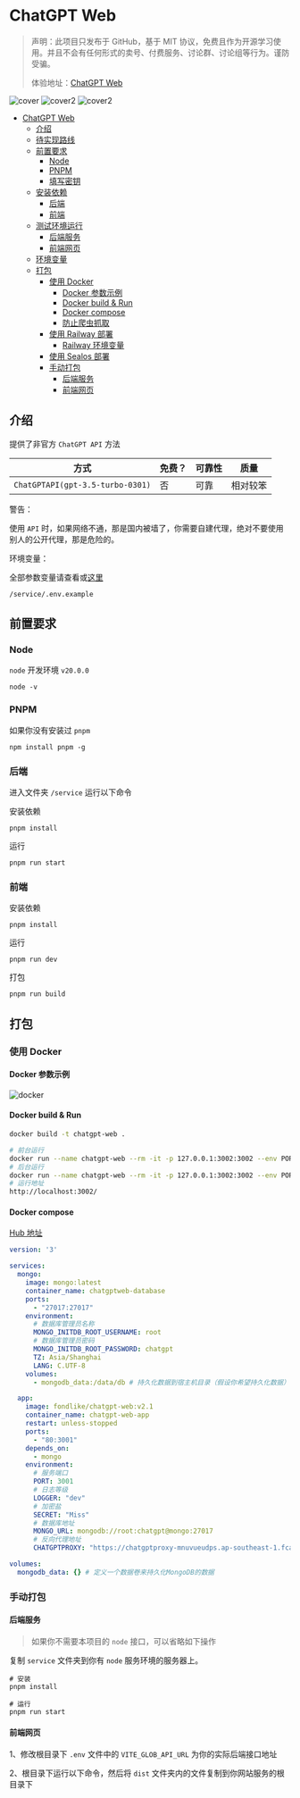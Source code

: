 # ChatGPT Web

> 声明：此项目只发布于 GitHub，基于 MIT 协议，免费且作为开源学习使用。并且不会有任何形式的卖号、付费服务、讨论群、讨论组等行为。谨防受骗。
> 
> 体验地址：[ChatGPT Web](https://chat.fondlike.top/)

![cover](./docs/Snipaste_2024-02-18_19-51-16.png)
![cover2](./docs/Snipaste_2024-02-18_19-50-34.png)
![cover2](./docs/Snipaste_2024-02-18_19-51-41.png)

- [ChatGPT Web](#chatgpt-web)
    - [介绍](#介绍)
    - [待实现路线](#待实现路线)
    - [前置要求](#前置要求)
        - [Node](#node)
        - [PNPM](#pnpm)
        - [填写密钥](#填写密钥)
    - [安装依赖](#安装依赖)
        - [后端](#后端)
        - [前端](#前端)
    - [测试环境运行](#测试环境运行)
        - [后端服务](#后端服务)
        - [前端网页](#前端网页)
    - [环境变量](#环境变量)
    - [打包](#打包)
        - [使用 Docker](#使用-docker)
            - [Docker 参数示例](#docker-参数示例)
            - [Docker build \& Run](#docker-build--run)
            - [Docker compose](#docker-compose)
            - [防止爬虫抓取](#防止爬虫抓取)
        - [使用 Railway 部署](#使用-railway-部署)
            - [Railway 环境变量](#railway-环境变量)
        - [使用 Sealos 部署](#使用-sealos-部署)
        - [手动打包](#手动打包)
            - [后端服务](#后端服务-1)
            - [前端网页](#前端网页-1)
## 介绍

提供了非官方 `ChatGPT API` 方法

| 方式                                          | 免费？ | 可靠性     | 质量 |
| --------------------------------------------- | ------ | ---------- | ---- |
| `ChatGPTAPI(gpt-3.5-turbo-0301)`                           | 否     | 可靠       | 相对较笨 |

警告： 

使用 `API` 时，如果网络不通，那是国内被墙了，你需要自建代理，绝对不要使用别人的公开代理，那是危险的。


环境变量：

全部参数变量请查看或[这里](#环境变量)

```
/service/.env.example
```


## 前置要求

### Node

`node` 开发环境 `v20.0.0`

```shell
node -v
```

### PNPM
如果你没有安装过 `pnpm`
```shell
npm install pnpm -g
```

### 后端

进入文件夹 `/service` 运行以下命令

安装依赖

```shell
pnpm install
```

运行

```shell
pnpm run start
```

### 前端
安装依赖

```shell
pnpm install
```

运行

```shell
pnpm run dev
```

打包

```shell
pnpm run build
```


## 打包

### 使用 Docker

#### Docker 参数示例

![docker](./docs/Snipaste_2024-02-18_20-04-04.png)

#### Docker build & Run

```bash
docker build -t chatgpt-web .

# 前台运行
docker run --name chatgpt-web --rm -it -p 127.0.0.1:3002:3002 --env PORT=3001 --env LOGGER="dev" --env SECRET="Miss" --env MONGO_URL="mongodb://root:chatgpt@mongo:27017" --env CHATGPTPROXY="https://chatgptproxy-mnuvueudps.ap-southeast-1.fcapp.run/v1/chat/completions" chatgpt-web
# 后台运行
docker run --name chatgpt-web --rm -it -p 127.0.0.1:3002:3002 --env PORT=3001 --env LOGGER="dev" --env SECRET="Miss" --env MONGO_URL="mongodb://root:chatgpt@mongo:27017" --env CHATGPTPROXY="https://chatgptproxy-mnuvueudps.ap-southeast-1.fcapp.run/v1/chat/completions" chatgpt-web -d
# 运行地址
http://localhost:3002/
```

#### Docker compose

[Hub 地址](https://hub.docker.com/repository/docker/chenzhaoyu94/chatgpt-web/general)

```yml
version: '3'

services:
  mongo:
    image: mongo:latest
    container_name: chatgptweb-database
    ports:
      - "27017:27017"
    environment:
      # 数据库管理员名称
      MONGO_INITDB_ROOT_USERNAME: root
      # 数据库管理员密码
      MONGO_INITDB_ROOT_PASSWORD: chatgpt
      TZ: Asia/Shanghai
      LANG: C.UTF-8
    volumes:
      - mongodb_data:/data/db # 持久化数据到宿主机目录（假设你希望持久化数据）

  app:
    image: fondlike/chatgpt-web:v2.1
    container_name: chatgpt-web-app
    restart: unless-stopped
    ports:
      - "80:3001"
    depends_on:
      - mongo
    environment:
      # 服务端口
      PORT: 3001
      # 日志等级
      LOGGER: "dev"
      # 加密盐
      SECRET: "Miss"
      # 数据库地址
      MONGO_URL: mongodb://root:chatgpt@mongo:27017
      # 反向代理地址
      CHATGPTPROXY: "https://chatgptproxy-mnuvueudps.ap-southeast-1.fcapp.run/v1/chat/completions"

volumes:
  mongodb_data: {} # 定义一个数据卷来持久化MongoDB的数据
```


### 手动打包
#### 后端服务
> 如果你不需要本项目的 `node` 接口，可以省略如下操作

复制 `service` 文件夹到你有 `node` 服务环境的服务器上。

```shell
# 安装
pnpm install

# 运行
pnpm run start
```

#### 前端网页

1、修改根目录下 `.env` 文件中的 `VITE_GLOB_API_URL` 为你的实际后端接口地址

2、根目录下运行以下命令，然后将 `dist` 文件夹内的文件复制到你网站服务的根目录下

